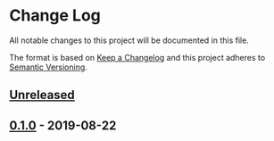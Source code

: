 # Change Log


All notable changes to this project will be documented in this file.

The format is based on [Keep a Changelog](http://keepachangelog.com/en/1.0.0/)
and this project adheres to [Semantic Versioning](http://semver.org/spec/v2.0.0.html).


## [Unreleased]


## [0.1.0] - 2019-08-22


[Unreleased]: https://github.com/logur/integration-invision/compare/v0.1.0...HEAD
[0.1.0]: https://github.com/logur/integration-invision/compare/v0.0.0...v0.1.0
